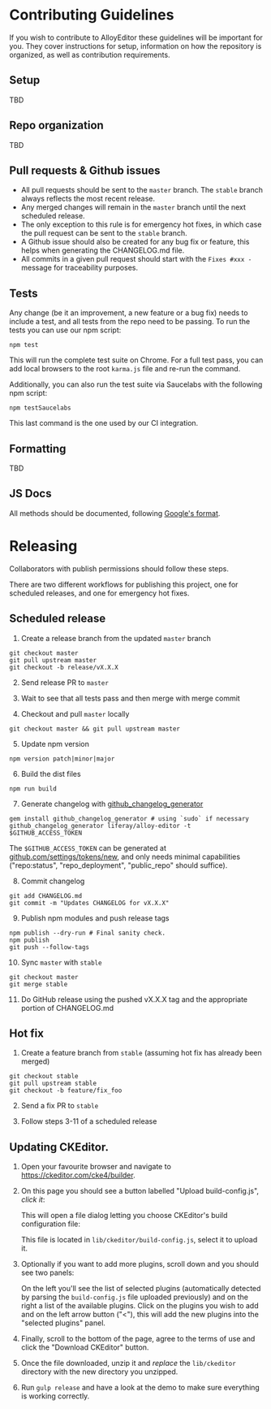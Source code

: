 # Contributing Guidelines

If you wish to contribute to AlloyEditor these guidelines will be important for
you. They cover instructions for setup, information on how the repository is
organized, as well as contribution requirements.

## Setup

TBD

## Repo organization

TBD

## Pull requests & Github issues

* All pull requests should be sent to the `master` branch. The `stable`
branch always reflects the most recent release.
* Any merged changes will remain in the `master` branch until the next
scheduled release.
* The only exception to this rule is for emergency hot fixes, in which case the
pull request can be sent to the `stable` branch.
* A Github issue should also be created for any bug fix or feature, this helps
when generating the CHANGELOG.md file.
* All commits in a given pull request should start with the `Fixes #xxx - `
message for traceability purposes.

## Tests

Any change (be it an improvement, a new feature or a bug fix) needs to include
a test, and all tests from the repo need to be passing. To run the tests you
can use our npm script:

```
npm test
```

This will run the complete test suite on Chrome. For a full test pass, you can
add local browsers to the root `karma.js` file and re-run the command.

Additionally, you can also run the test suite via Saucelabs with the following
npm script:

```
npm testSaucelabs
```

This last command is the one used by our CI integration.

## Formatting

TBD

## JS Docs

All methods should be documented, following [Google's format](https://github.com/google/closure-compiler/wiki/Annotating-JavaScript-for-the-Closure-Compiler).

# Releasing

Collaborators with publish permissions should follow these steps.

There are two different workflows for publishing this project, one for scheduled
releases, and one for emergency hot fixes.

## Scheduled release

1. Create a release branch from the updated `master` branch

```
git checkout master
git pull upstream master
git checkout -b release/vX.X.X
```

2. Send release PR to `master`

3. Wait to see that all tests pass and then merge with merge commit

4. Checkout and pull `master` locally

```
git checkout master && git pull upstream master
```

5. Update npm version

```
npm version patch|minor|major
```

6. Build the dist files

```
npm run build
```

7. Generate changelog with [github_changelog_generator](https://github.com/skywinder/github-changelog-generator)

```
gem install github_changelog_generator # using `sudo` if necessary
github_changelog_generator liferay/alloy-editor -t $GITHUB_ACCESS_TOKEN
```

The `$GITHUB_ACCESS_TOKEN` can be generated at [github.com/settings/tokens/new](https://github.com/settings/tokens/new), and only needs minimal capabilities ("repo:status", "repo_deployment", "public_repo" should suffice).

8. Commit changelog

```
git add CHANGELOG.md
git commit -m "Updates CHANGELOG for vX.X.X"
```

9. Publish npm modules and push release tags

```
npm publish --dry-run # Final sanity check.
npm publish
git push --follow-tags
```


10. Sync `master` with `stable`

```
git checkout master
git merge stable
```

11. Do GitHub release using the pushed vX.X.X tag and the appropriate portion of
CHANGELOG.md

## Hot fix

1. Create a feature branch from `stable` (assuming hot fix has already been
merged)

```
git checkout stable
git pull upstream stable
git checkout -b feature/fix_foo
```

2. Send a fix PR to `stable`

3. Follow steps 3-11 of a scheduled release

## Updating CKEditor.

1. Open your favourite browser and navigate to https://ckeditor.com/cke4/builder.

2. On this page you should see a button labelled "Upload build-config.js", *click it*:

	This will open a file dialog letting you choose CKEditor's build configuration file:

	This file is located in `lib/ckeditor/build-config.js`, select it to upload it.

4. Optionally if you want to add more plugins, scroll down and you should see two panels:

	On the left you'll see the list of selected plugins (automatically detected by parsing the `build-config.js` file uploaded previously) and on the right a list of the available plugins. Click on the plugins you wish to add and on the left arrow button ("<"), this will add the new plugins into the "selected plugins" panel.

5. Finally, scroll to the bottom of the page, agree to the terms of use and click the "Download CKEditor" button.

6. Once the file downloaded, unzip it and *replace* the `lib/ckeditor` directory with the new directory you unzipped.

7. Run `gulp release` and have a look at the demo to make sure everything is working correctly.
